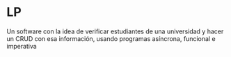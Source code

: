 # LP
Un software con la idea de verificar estudiantes de una universidad y hacer un CRUD con esa información, usando programas asíncrona, funcional e imperativa
